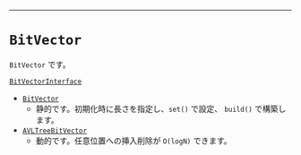 ___

# `BitVector`

`BitVector` です。

[`BitVectorInterface`](./BitVectorInterface.md)

- [`BitVector`](./BitVector_.md)
  - 静的です。初期化時に長さを指定し、`set()` で設定、 `build()` で構築します。
- [`AVLTreeBitVector`](./AVLTreeBitVector.md)
  - 動的です。任意位置への挿入削除が `O(logN)` できます。

